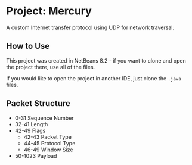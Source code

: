 # Project: Mercury

A custom Internet transfer protocol using UDP for network traversal.

## How to Use

This project was created in NetBeans 8.2 - if you want to clone and open the project there, use all of the files.

If you would like to open the project in another IDE, just clone the `.java` files.

## Packet Structure

- 0-31 Sequence Number
- 32-41 Length
- 42-49 Flags
    - 42-43 Packet Type
    - 44-45 Protocol Type
    - 46-49 Window Size
- 50-1023 Payload
